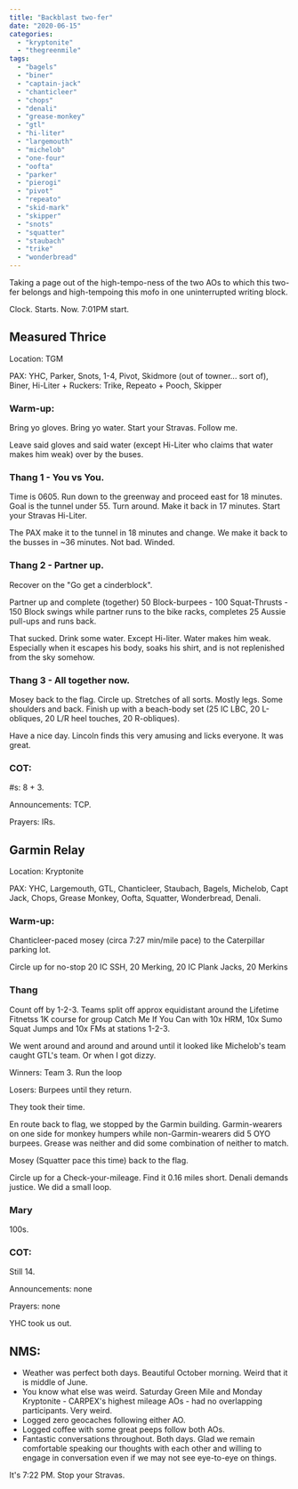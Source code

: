 ```yaml
---
title: "Backblast two-fer"
date: "2020-06-15"
categories: 
  - "kryptonite"
  - "thegreenmile"
tags: 
  - "bagels"
  - "biner"
  - "captain-jack"
  - "chanticleer"
  - "chops"
  - "denali"
  - "grease-monkey"
  - "gtl"
  - "hi-liter"
  - "largemouth"
  - "michelob"
  - "one-four"
  - "oofta"
  - "parker"
  - "pierogi"
  - "pivot"
  - "repeato"
  - "skid-mark"
  - "skipper"
  - "snots"
  - "squatter"
  - "staubach"
  - "trike"
  - "wonderbread"
---
```


Taking a page out of the high-tempo-ness of the two AOs to which this two-fer belongs and high-tempoing this mofo in one uninterrupted writing block.

Clock. Starts. Now. 7:01PM start.

## Measured Thrice

Location: TGM

PAX: YHC, Parker, Snots, 1-4, Pivot, Skidmore (out of towner... sort of), Biner, Hi-Liter + Ruckers: Trike, Repeato + Pooch, Skipper

### Warm-up:

Bring yo gloves. Bring yo water. Start your Stravas. Follow me.

Leave said gloves and said water (except Hi-Liter who claims that water makes him weak) over by the buses.

### Thang 1 - You vs You.

Time is 0605. Run down to the greenway and proceed east for 18 minutes. Goal is the tunnel under 55. Turn around. Make it back in 17 minutes. Start your Stravas Hi-Liter.

The PAX make it to the tunnel in 18 minutes and change. We make it back to the busses in ~36 minutes. Not bad. Winded.

### Thang 2 - Partner up.

Recover on the "Go get a cinderblock".

Partner up and complete (together) 50 Block-burpees - 100 Squat-Thrusts - 150 Block swings while partner runs to the bike racks, completes 25 Aussie pull-ups and runs back.

That sucked. Drink some water. Except Hi-liter. Water makes him weak. Especially when it escapes his body, soaks his shirt, and is not replenished from the sky somehow.

### Thang 3 - All together now.

Mosey back to the flag. Circle up. Stretches of all sorts. Mostly legs. Some shoulders and back. Finish up with a beach-body set (25 IC LBC, 20 L-obliques, 20 L/R heel touches, 20 R-obliques).

Have a nice day. Lincoln finds this very amusing and licks everyone. It was great.

### COT:

#s: 8 + 3.

Announcements: TCP.

Prayers: IRs.

## Garmin Relay

Location: Kryptonite

PAX: YHC, Largemouth, GTL, Chanticleer, Staubach, Bagels, Michelob, Capt Jack, Chops, Grease Monkey, Oofta, Squatter, Wonderbread, Denali.

### Warm-up:

Chanticleer-paced mosey (circa 7:27 min/mile pace) to the Caterpillar parking lot.

Circle up for no-stop 20 IC SSH, 20 Merking, 20 IC Plank Jacks, 20 Merkins

### Thang

Count off by 1-2-3. Teams split off approx equidistant around the Lifetime Fitnetss 1K course for group Catch Me If You Can with 10x HRM, 10x Sumo Squat Jumps and 10x FMs at stations 1-2-3.

We went around and around and around until it looked like Michelob's team caught GTL's team. Or when I got dizzy.

Winners: Team 3. Run the loop

Losers: Burpees until they return.

They took their time.

En route back to flag, we stopped by the Garmin building. Garmin-wearers on one side for monkey humpers while non-Garmin-wearers did 5 OYO burpees. Grease was neither and did some combination of neither to match.

Mosey (Squatter pace this time) back to the flag.

Circle up for a Check-your-mileage. Find it 0.16 miles short. Denali demands justice. We did a small loop.

### Mary

100s.

### COT:

Still 14.

Announcements: none

Prayers: none

YHC took us out.

## NMS:

- Weather was perfect both days. Beautiful October morning. Weird that it is middle of June.
- You know what else was weird. Saturday Green Mile and Monday Kryptonite - CARPEX's highest mileage AOs - had no overlapping participants. Very weird.
- Logged zero geocaches following either AO.
- Logged coffee with some great peeps follow both AOs.
- Fantastic conversations throughout. Both days. Glad we remain comfortable speaking our thoughts with each other and willing to engage in conversation even if we may not see eye-to-eye on things.

It's 7:22 PM. Stop your Stravas.
